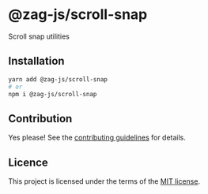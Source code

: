 # @zag-js/scroll-snap

Scroll snap utilities

## Installation

```sh
yarn add @zag-js/scroll-snap
# or
npm i @zag-js/scroll-snap
```

## Contribution

Yes please! See the [contributing guidelines](https://github.com/chakra-ui/zag/blob/main/CONTRIBUTING.md) for details.

## Licence

This project is licensed under the terms of the [MIT license](https://github.com/chakra-ui/zag/blob/main/LICENSE).
